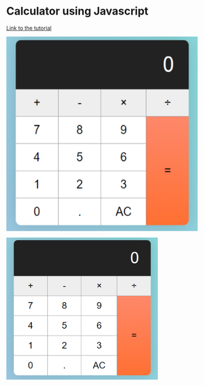 # Calculator using Javascript

[Link to the tutorial](https://zellwk.com/blog/calculator-part-1/)

<img src="images/2.png" width="600" height="512">

![Screenshot](images/2.png)